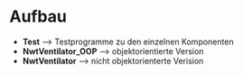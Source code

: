 # Aufbau
- **Test** --> Testprogramme zu den einzelnen Komponenten
- **NwtVentilator_OOP** --> objektorientierte Version
- **NwtVentilator** --> nicht objektorienterte Verision
